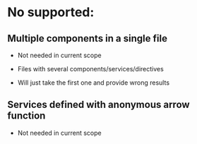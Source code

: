 # No supported:
## Multiple components in a single file
- Not needed in current scope
- Files with several components/services/directives 

- Will just take the first one and provide wrong results
## Services defined with anonymous arrow function
- Not needed in current scope
